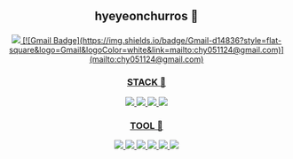 ## <p align='center'>hyeyeonchurros 🤪</p>

<p align='center'>
<a href="https://github.com/hyeyeonchurros" target="_blank"><img src="https://img.shields.io/badge/GitHub-181717?style=flat-square&logo=GitHub&logoColor=white"/>
[![Gmail Badge](https://img.shields.io/badge/Gmail-d14836?style=flat-square&logo=Gmail&logoColor=white&link=mailto:chy051124@gmail.com)](mailto:chy051124@gmail.com)
</p>
  
### <p align='center'>STACK 🎠
<p align='center'>
  <img src="https://img.shields.io/badge/C-A8B9CC?style=flat-square&logo=C&logoColor=white"/>
  <img src="https://img.shields.io/badge/HTML5-E34F26?style=flat-square&logo=HTML5&logoColor=white"/>
  <img src="https://img.shields.io/badge/CSS3-1572B6?style=flat-square&logo=CSS3&logoColor=white"/>
  <img src="https://img.shields.io/badge/JavaScript-F7DF1E?style=flat-square&logo=JavaScript&logoColor=white"/>
</p>

### <p align='center'>TOOL 🎡</p>
<p align='center'>
  <img src="https://img.shields.io/badge/Visual Studio-5C2D91?style=flat-square&logo=Visual Studio&logoColor=white"/>
  <img src="https://img.shields.io/badge/Visual Studio Code-007ACC?style=flat-square&logo=Visual Studio Code&logoColor=white"/>
  <img src="https://img.shields.io/badge/Adobe XD-FF61F6?style=flat-square&logo=Adobe XD&logoColor=white"/>
  <img src="https://img.shields.io/badge/Notion-000000?style=flat-square&logo=Notion&logoColor=white"/>
  <img src="https://img.shields.io/badge/Slack-4A154B?style=flat-square&logo=Slack&logoColor=white"/>
  <img src="https://img.shields.io/badge/GitKraken-179287?style=flat-square&logo=GitKraken&logoColor=white"/>
</p>
